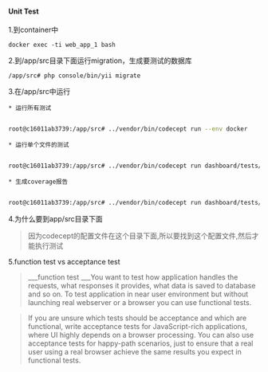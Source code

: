 #### Unit Test

1.到container中

```
docker exec -ti web_app_1 bash

```

2.到/app/src目录下面运行migration，生成要测试的数据库

```
/app/src# php console/bin/yii migrate
```

3.在/app/src中运行

    * 运行所有测试
    
```bash

root@c16011ab3739:/app/src# ../vendor/bin/codecept run --env docker
```
    * 运行单个文件的测试
    
```bash

root@c16011ab3739:/app/src# ../vendor/bin/codecept run dashboard/tests/unit/modules/forms/helpers/SubmissionViewHelperTest.php --env docker
```
    * 生成coverage报告
    
```bash

root@c16011ab3739:/app/src# ../vendor/bin/codecept run dashboard/tests/unit/modules/forms/helpers/SubmissionViewHelperTest.php --env docker --coverage-html
```
    
4.为什么要到app/src目录下面

> 因为codecept的配置文件在这个目录下面,所以要找到这个配置文件,然后才能执行测试

5.function test vs acceptance test
>___function test ___You want to test how application handles the requests, what responses it provides, what data is saved to database and so on. To test application in near user environment but without launching real webserver or a browser you can use functional tests. 

>If you are unsure which tests should be acceptance and which are functional, write acceptance tests for JavaScript-rich applications, where UI highly depends on a browser processing. You can also use acceptance tests for happy-path scenarios, just to ensure that a real user using a real browser achieve the same results you expect in functional tests.
